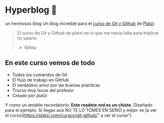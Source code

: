 #  Hyperblog  🧡
un hermosos blog 
Un blog increible para el  [curso de Git  y Github](https://platzi.com/cursos/git-github/ "curso de Git y Github") de [Platzi](https://platzi.com/ "Platzi")
> El curso de Git y Github de platzi es lo que me hacia falta para triplicar mi salario
> - Niñita

## En este curso vemos de todo
* Todos los comandos de Git
* El flujo de trabajo en GitHub
* El verdadero amor por las buenas practicas
* Trucos muy locos del profesor
* Creado por platzi 

Y como un amable recordatorio: **Este readme.md es un chiste**, Diseñado para el ejemplo. Si llegas acá NO TE LO TOMES EN SERIO y mejor ve [a ver el curso](https://platzi.com/cursos/git-github/" a ver el curso")
